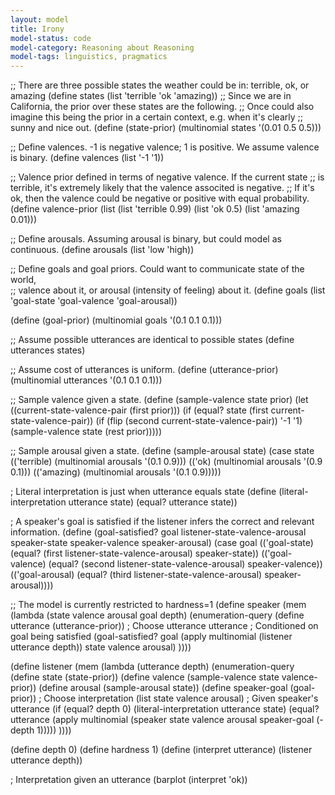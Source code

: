 ```yaml
---
layout: model
title: Irony
model-status: code
model-category: Reasoning about Reasoning
model-tags: linguistics, pragmatics
---
```

;; There are three possible states the weather could be in: terrible, ok, or amazing
(define states (list 'terrible 'ok 'amazing))
;; Since we are in California, the prior over these states are the following.
;; Once could also imagine this being the prior in a certain context, e.g. when it's clearly
;; sunny and nice out.
(define (state-prior) (multinomial states '(0.01 0.5 0.5)))

;; Define valences. -1 is negative valence; 1 is positive. We assume valence is binary.
(define valences (list '-1 '1))

;; Valence prior defined in terms of negative valence. If the current state
;; is terrible, it's extremely likely that the valence associted is negative.
;; If it's ok, then the valence could be negative or positive with equal probability.
(define valence-prior (list 
                       (list 'terrible 0.99)
                       (list 'ok 0.5) 
                       (list 'amazing 0.01)))
    
;; Define arousals. Assuming arousal is binary, but could model as continuous.
(define arousals (list 'low 'high))

;; Define goals and goal priors. Could want to communicate state of the world,    
;; valence about it, or arousal (intensity of feeling) about it.
(define goals (list 'goal-state 'goal-valence 'goal-arousal))
    
(define (goal-prior) (multinomial goals '(0.1 0.1 0.1)))
    
;; Assume possible utterances are identical to possible states
(define utterances states)
    
;; Assume cost of utterances is uniform.
(define (utterance-prior) 
     (multinomial utterances '(0.1 0.1 0.1)))
    
;; Sample valence given a state.
(define (sample-valence state prior)
    (let ((current-state-valence-pair (first prior)))
    (if (equal? state (first current-state-valence-pair))
        (if (flip (second current-state-valence-pair))
            '-1
            '1)
        (sample-valence state (rest prior)))))
    
;; Sample arousal given a state.
(define (sample-arousal state)
  (case state
        (('terrible) (multinomial arousals '(0.1 0.9)))
        (('ok) (multinomial arousals '(0.9 0.1)))
        (('amazing) (multinomial arousals '(0.1 0.9)))))
    
; Literal interpretation is just when utterance equals state
(define (literal-interpretation utterance state)
  (equal? utterance state))
    
; A speaker's goal is satisfied if the listener infers the correct and relevant information.
(define (goal-satisfied? goal listener-state-valence-arousal speaker-state speaker-valence speaker-arousal)
  (case goal
    (('goal-state) (equal? (first listener-state-valence-arousal) speaker-state))
        (('goal-valence) (equal? (second listener-state-valence-arousal) speaker-valence))
        (('goal-arousal) (equal? (third listener-state-valence-arousal) speaker-arousal))))
    
;; The model is currently restricted to hardness=1
(define speaker
  (mem (lambda (state valence arousal goal depth)
  (enumeration-query
   (define utterance (utterance-prior))
   ; Choose utterance
   utterance
   ; Conditioned on goal being satisfied
    (goal-satisfied? goal (apply multinomial (listener utterance depth)) state valence arousal)
   ))))
    
(define listener
  (mem (lambda (utterance depth)
  (enumeration-query
   (define state (state-prior))
   (define valence (sample-valence state valence-prior))
   (define arousal (sample-arousal state))
   (define speaker-goal (goal-prior))
   ; Choose interpretation
   (list state valence arousal)
   ; Given speaker's utterance
   (if (equal? depth 0)
        (literal-interpretation utterance state)
        (equal? utterance
               (apply multinomial (speaker state valence arousal speaker-goal (- depth 1)))))
    ))))
    
(define depth 0)
(define hardness 1)
(define (interpret utterance) 
  (listener utterance depth))
    
; Interpretation given an utterance
(barplot (interpret 'ok))
